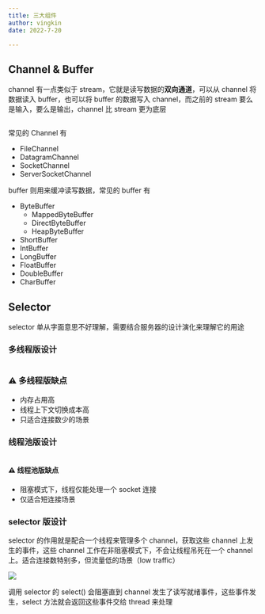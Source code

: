 ```yaml
---
title: 三大组件
author: vingkin
date: 2022-7-20

---
```


## Channel & Buffer

channel 有一点类似于 stream，它就是读写数据的**双向通道**，可以从 channel 将数据读入 buffer，也可以将 buffer 的数据写入 channel，而之前的 stream 要么是输入，要么是输出，channel 比 stream 更为底层

<img src="https://vingkin-1304361015.cos.ap-shanghai.myqcloud.com/os/20220721171100.png" title="" alt="" data-align="center">

常见的 Channel 有

- FileChannel
- DatagramChannel
- SocketChannel
- ServerSocketChannel

buffer 则用来缓冲读写数据，常见的 buffer 有

- ByteBuffer
  - MappedByteBuffer
  - DirectByteBuffer
  - HeapByteBuffer
- ShortBuffer
- IntBuffer
- LongBuffer
- FloatBuffer
- DoubleBuffer
- CharBuffer

## Selector

selector 单从字面意思不好理解，需要结合服务器的设计演化来理解它的用途

### 多线程版设计

<img src="https://vingkin-1304361015.cos.ap-shanghai.myqcloud.com/os/20220721171657.png" title="" alt="" data-align="center">

### ⚠️ 多线程版缺点

- 内存占用高
- 线程上下文切换成本高
- 只适合连接数少的场景

### 线程池版设计

<img src="https://vingkin-1304361015.cos.ap-shanghai.myqcloud.com/os/20220721171729.png" title="" alt="" data-align="left">

#### ⚠️ 线程池版缺点

- 阻塞模式下，线程仅能处理一个 socket 连接
- 仅适合短连接场景

### selector 版设计

selector 的作用就是配合一个线程来管理多个 channel，获取这些 channel 上发生的事件，这些 channel 工作在非阻塞模式下，不会让线程吊死在一个 channel 上。适合连接数特别多，但流量低的场景（low traffic）

![](https://vingkin-1304361015.cos.ap-shanghai.myqcloud.com/os/20220721171753.png)

调用 selector 的 select() 会阻塞直到 channel 发生了读写就绪事件，这些事件发生，select 方法就会返回这些事件交给 thread 来处理
